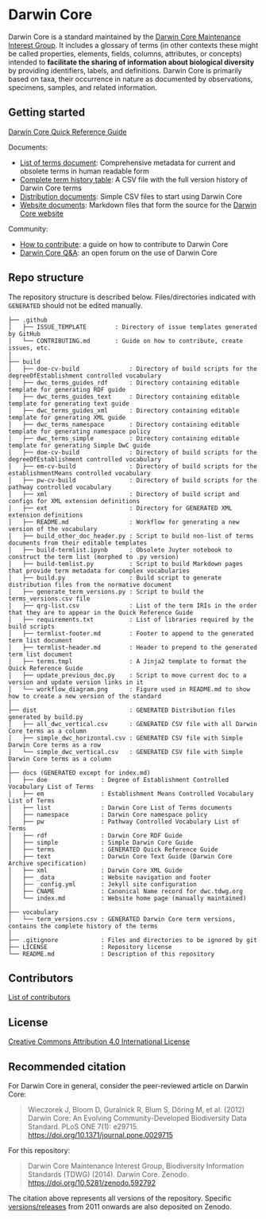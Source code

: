# Darwin Core

Darwin Core is a standard maintained by the [Darwin Core Maintenance Interest Group](https://www.tdwg.org/standards/dwc/#maintenance%20group). It includes a glossary of terms (in other contexts these might be called properties, elements, fields, columns, attributes, or concepts) intended to **facilitate the sharing of information about biological diversity** by providing identifiers, labels, and definitions. Darwin Core is primarily based on taxa, their occurrence in nature as documented by observations, specimens, samples, and related information.

## Getting started

[Darwin Core Quick Reference Guide](https://dwc.tdwg.org/terms/)

Documents:

- [List of terms document](https://dwc.tdwg.org/list/): Comprehensive metadata for current and obsolete terms in human readable form
- [Complete term history table](vocabulary/term_versions.csv): A CSV file with the full version history of Darwin Core terms
- [Distribution documents](dist/): Simple CSV files to start using Darwin Core
- [Website documents](docs/): Markdown files that form the source for the [Darwin Core website](https://dwc.tdwg.org/)

Community:

- [How to contribute](.github/CONTRIBUTING.md): a guide on how to contribute to Darwin Core
- [Darwin Core Q&A](https://github.com/tdwg/dwc-qa): an open forum on the use of Darwin Core

## Repo structure

The repository structure is described below. Files/directories indicated with `GENERATED` should not be edited manually.

```
├── .github
│   ├── ISSUE_TEMPLATE        : Directory of issue templates generated by GitHub
│   └── CONTRIBUTING.md       : Guide on how to contribute, create issues, etc.
│
├── build
│   ├── doe-cv-build              : Directory of build scripts for the degreeOfEstablishment controlled vocabulary
│   ├── dwc_terms_guides_rdf      : Directory containing editable template for generating RDF guide
│   ├── dwc_terms_guides_text     : Directory containing editable template for generating text guide
│   ├── dwc_terms_guides_xml      : Directory containing editable template for generating XML guide
│   ├── dwc_terms_namespace       : Directory containing editable template for generating namespace policy
│   ├── dwc_terms_simple          : Directory containing editable template for generating Simple DwC guide
│   ├── doe-cv-build              : Directory of build scripts for the degreeOfEstablishment controlled vocabulary
│   ├── em-cv-build               : Directory of build scripts for the establishmentMeans controlled vocabulary
│   ├── pw-cv-build               : Directory of build scripts for the pathway controlled vocabulary
│   ├── xml                       : Directory of build script and configs for XML extension definitions
│   ├── ext                       : Directory for GENERATED XML extension definitions
│   ├── README.md                 : Workflow for generating a new version of the vocabulary
│   ├── build_other_doc_header.py : Script to build non-list of terms documents from their editable templates
│   ├── build-termlist.ipynb      : Obsolete Juyter notebook to construct the term list (morphed to .py version)
│   ├── build-temlist.py          : Script to build Markdown pages that provide term metadata for complex vocabularies
│   ├── build.py                  : Build script to generate distribution files from the normative document
│   ├── generate_term_versions.py : Script to build the terms_versions.csv file
│   ├── qrg-list.csv              : List of the term IRIs in the order that they are to appear in the Quick Reference Guide
│   ├── requirements.txt          : List of libraries required by the build scripts
│   ├── termlist-footer.md        : Footer to append to the generated term list document
│   ├── termlist-header.md        : Header to prepend to the generated term list document
│   ├── terms.tmpl                : A Jinja2 template to format the Quick Reference Guide
│   ├── update_previous_doc.py    : Script to move current doc to a version and update version links in it
│   └── workflow_diagram.png      : Figure used in README.md to show how to create a new version of the standard
│
├── dist                          : GENERATED Distribution files generated by build.py
│   ├── all_dwc_vertical.csv      : GENERATED CSV file with all Darwin Core terms as a column
│   ├── simple_dwc_horizontal.csv : GENERATED CSV file with Simple Darwin Core terms as a row
│   └── simple_dwc_vertical.csv   : GENERATED CSV file with Simple Darwin Core terms as a column
│
├── docs (GENERATED except for index.md)
│   ├── doe               : Degree of Establishment Controlled Vocabulary List of Terms
│   ├── em                : Establishment Means Controlled Vocabulary List of Terms
│   ├── list              : Darwin Core List of Terms documents
│   ├── namespace         : Darwin Core namespace policy
│   ├── pw                : Pathway Controlled Vocabulary List of Terms
│   ├── rdf               : Darwin Core RDF Guide
│   ├── simple            : Simple Darwin Core Guide
│   ├── terms             : GENERATED Quick Reference Guide
│   ├── text              : Darwin Core Text Guide (Darwin Core Archive specification)
│   ├── xml               : Darwin Core XML Guide
│   ├── _data             : Website navigation and footer
│   ├── _config.yml       : Jekyll site configuration
│   ├── CNAME             : Canonical Name record for dwc.tdwg.org
│   └── index.md          : Website home page (manually maintained)
│
├── vocabulary
│   └── term_versions.csv : GENERATED Darwin Core term versions, contains the complete history of the terms
│
├── .gitignore            : Files and directories to be ignored by git
├── LICENSE               : Repository license
└── README.md             : Description of this repository
```

## Contributors

[List of contributors](https://github.com/tdwg/dwc/contributors)

## License

[Creative Commons Attribution 4.0 International License](http://creativecommons.org/licenses/by/4.0/)

## Recommended citation

For Darwin Core in general, consider the peer-reviewed article on Darwin Core:

> Wieczorek J, Bloom D, Guralnick R, Blum S, Döring M, et al. (2012) Darwin Core: An Evolving Community-Developed Biodiversity Data Standard. PLoS ONE 7(1): e29715. https://doi.org/10.1371/journal.pone.0029715

For this repository:

> Darwin Core Maintenance Interest Group, Biodiversity Information Standards (TDWG) (2014). Darwin Core. Zenodo. https://doi.org/10.5281/zenodo.592792

The citation above represents all versions of the repository. Specific [versions/releases](https://github.com/tdwg/dwc/releases) from 2011 onwards are also deposited on Zenodo.
